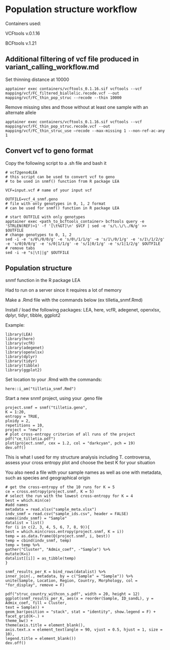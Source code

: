 # Population structure workflow

Containers used:

VCFtools v.0.1.16

BCFtools v.1.21

## Additional filtering of vcf file produced in variant_calling_workflow.md

Set thinning distance at 10000
```{r}
apptainer exec containers/vcftools_0.1.16.sif vcftools --vcf mapping/vcf/FC_filtered_biallelic.recode.vcf --out mapping/vcf/FC_thin_pop_struc --recode --thin 10000
```

Remove missing sites and those without at least one sample with an alternate allele
```{r}
apptainer exec containers/vcftools_0.1.16.sif vcftools --vcf mapping/vcf/FC_thin_pop_struc.recode.vcf --out mapping/vcf/FC_thin_struc_use –recode --max-missing 1 --non-ref-ac-any 1
```

## Convert vcf to geno format

Copy the following script to a .sh file and bash it
```{r}
# vcf2geno4LEA
# this script can be used to convert vcf to geno
# to be used in snmf() function from R package LEA

VCF=input.vcf # name of your input vcf

OUTFILE=vcf_4_snmf.geno
# file with only genotypes in 0, 1, 2 format
# can be used for snmf() function in R package LEA

# start OUTFILE with only genotypes
apptainer exec <path_to_bcftools_container> bcftools query -e 'STRLEN(REF)>1' -f '[\t%GT]\n' $VCF | sed -e 's/\.\/\./N/g' >> $OUTFILE
# change genotypes to 0, 1, 2
sed -i -e 's/0\/0/0/g' -e 's/0\/1/1/g' -e 's/1\/0/1/g' -e 's/1\/1/2/g' -e 's/0|0/0/g' -e 's/0|1/1/g' -e 's/1|0/1/g' -e 's/1|1/2/g' $OUTFILE
# remove tabs
sed -i -e "s|\t||g" $OUTFILE
```

## Population structure

snmf function in the R package LEA

Had to run on a server since it requires a lot of memory

Make a .Rmd file with the commands below (ex tilletia_snmf.Rmd)

Install / load the following packages: LEA, here, vcfR, adegenet, openxlsx, dplyr, tidyr, tibble, ggplot2

Example:
```{r}
library(LEA)
library(here)
library(vcfR)
library(adegenet)
library(openxlsx)
library(dplyr)
library(tidyr)
library(tibble)
library(ggplot2)
```

Set location to your .Rmd with the commands:
```{r}
here::i_am("tilletia_snmf.Rmd")
```

Start a new snmf project, using your .geno file
```{r}
project.snmf = snmf("tilletia.geno",
K = 1:20,
entropy = TRUE,
ploidy = 2,
repetitions = 10,
project = "new")
# plot cross-entropy criterion of all runs of the project
pdf("ce_tilletia.pdf")
plot(project.snmf, cex = 1.2, col = "darkcyan", pch = 19)
dev.off()
```

This is what I used for my structure analysis including T. controversa, assess your cross entropy plot and choose the best K for your situation

You also need a file with your sample names as well as one with metadata, such as species and geographical origin
```{r}
# get the cross-entropy of the 10 runs for K = 5
ce = cross.entropy(project.snmf, K = 5)
# select the run with the lowest cross-entropy for K = 4
best = which.min(ce)
#add names
metadata = read.xlsx("sample_meta.xlsx")
indv_snmf = read.csv("sample_ids.csv", header = FALSE)
names(indv_snmf) = "Sample"
datalist = list()
for (i in c(2, 3, 4, 5, 6, 7, 8, 9)){
best = which.min(cross.entropy(project.snmf, K = i))
temp = as.data.frame(Q(project.snmf, i, best))
temp = cbind(indv_snmf, temp)
temp = temp %>%
gather("Cluster", "Admix_coef", -"Sample") %>%
mutate(K=i)
datalist[[i]] = as_tibble(temp)
}

snmf_results_per_K = bind_rows(datalist) %>%
inner_join(., metadata, by = c("Sample" = "Sample")) %>%
unite(Sample, Location, Region, Country, Morphology, col = "for_display", remove = F)

pdf("struc_country_withcon_s.pdf", width = 20, height = 12)
ggplot(snmf_results_per_K, aes(x = reorder(Sample, ID_sandL), y = Admix_coef, fill = Cluster,
text = Sample)) +
geom_bar(position = "stack", stat = "identity", show.legend = F) +
facet_grid(K~.) +
theme_bw() +
theme(axis.title = element_blank(),
axis.text.x = element_text(angle = 90, vjust = 0.5, hjust = 1, size = 10),
legend.title = element_blank())
dev.off()
```
